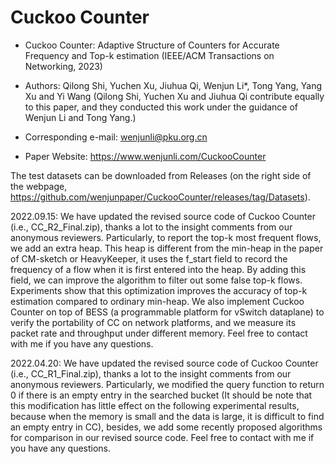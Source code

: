 # Cuckoo Counter

* Cuckoo Counter: Adaptive Structure of Counters for Accurate Frequency and Top-k estimation (IEEE/ACM Transactions on Networking, 2023)

* Authors: Qilong Shi, Yuchen Xu, Jiuhua Qi, Wenjun Li*, Tong Yang, Yang Xu and Yi Wang (Qilong Shi, Yuchen Xu and Jiuhua Qi contribute equally to this paper, and they conducted this work under the guidance of Wenjun Li and Tong Yang.)
* Corresponding e-mail: wenjunli@pku.org.cn
* Paper Website: https://www.wenjunli.com/CuckooCounter

The test datasets can be downloaded from Releases (on the right side of the webpage, https://github.com/wenjunpaper/CuckooCounter/releases/tag/Datasets).

2022.09.15: We have updated the revised source code of Cuckoo Counter (i.e., CC_R2_Final.zip), thanks a lot to the insight comments from our anonymous reviewers. Particularly, to report the top-k most frequent flows, we add an extra heap. This heap is different from the min-heap in the paper of CM-sketch or HeavyKeeper, it uses the f_start field to record the frequency of a flow when it is first entered into the heap. By adding this field, we can improve the algorithm to filter out some false top-k flows. Experiments show that this optimization improves the accuracy of top-k estimation compared to ordinary min-heap. We also implement Cuckoo Counter on top of BESS (a programmable platform for vSwitch dataplane) to verify the portability of CC on network platforms, and we measure its packet rate and throughput under different memory. Feel free to contact with me if you have any questions.

2022.04.20: We have updated the revised source code of Cuckoo Counter (i.e., CC_R1_Final.zip), thanks a lot to the insight comments from our anonymous reviewers. Particularly, we modified the query function to return 0 if there is an empty entry in the searched bucket (It should be note that this modification has little effect on the following experimental results, because when the memory is small and the data is large, it is difficult to find an empty entry in CC), besides, we add some recently proposed algorithms for comparison in our revised source code. Feel free to contact with me if you have any questions.
